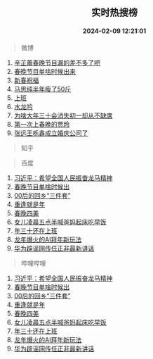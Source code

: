 <div align="center"><h2>实时热搜榜</h2><h4>2024-02-09 12:21:01</h4></div>

> 微博  

1. [辛芷蕾春晚节目漏的差不多了吧](https://s.weibo.com/weibo?q=%23%E8%BE%9B%E8%8A%B7%E8%95%BE%E6%98%A5%E6%99%9A%E8%8A%82%E7%9B%AE%E6%BC%8F%E7%9A%84%E5%B7%AE%E4%B8%8D%E5%A4%9A%E4%BA%86%E5%90%A7%23&t=31&band_rank=1&Refer=top)<br />
2. [春晚节目单啥时候出来](https://s.weibo.com/weibo?q=%E6%98%A5%E6%99%9A%E8%8A%82%E7%9B%AE%E5%8D%95%E5%95%A5%E6%97%B6%E5%80%99%E5%87%BA%E6%9D%A5&t=31&band_rank=2&Refer=top)<br />
3. [新春祝福](https://s.weibo.com/weibo?q=%23%E6%96%B0%E6%98%A5%E7%A5%9D%E7%A6%8F%23&t=31&band_rank=3&Refer=top)<br />
4. [马思纯半年瘦了50斤](https://s.weibo.com/weibo?q=%23%E9%A9%AC%E6%80%9D%E7%BA%AF%E5%8D%8A%E5%B9%B4%E7%98%A6%E4%BA%8650%E6%96%A4%23&t=31&band_rank=4&Refer=top)<br />
5. [上班](https://s.weibo.com/weibo?q=%E4%B8%8A%E7%8F%AD&t=31&band_rank=5&Refer=top)<br />
6. [水龙吟](https://s.weibo.com/weibo?q=%E6%B0%B4%E9%BE%99%E5%90%9F&t=31&band_rank=6&Refer=top)<br />
7. [为啥大年三十会消失初一却从不缺席](https://s.weibo.com/weibo?q=%23%E4%B8%BA%E5%95%A5%E5%A4%A7%E5%B9%B4%E4%B8%89%E5%8D%81%E4%BC%9A%E6%B6%88%E5%A4%B1%E5%88%9D%E4%B8%80%E5%8D%B4%E4%BB%8E%E4%B8%8D%E7%BC%BA%E5%B8%AD%23&t=31&band_rank=7&Refer=top)<br />
8. [第一次上春晚的贾玲](https://s.weibo.com/weibo?q=%23%E7%AC%AC%E4%B8%80%E6%AC%A1%E4%B8%8A%E6%98%A5%E6%99%9A%E7%9A%84%E8%B4%BE%E7%8E%B2%23&t=31&band_rank=8&Refer=top)<br />
9. [张远王栎鑫成立婚庆公司了](https://s.weibo.com/weibo?q=%23%E5%BC%A0%E8%BF%9C%E7%8E%8B%E6%A0%8E%E9%91%AB%E6%88%90%E7%AB%8B%E5%A9%9A%E5%BA%86%E5%85%AC%E5%8F%B8%E4%BA%86%23&t=31&band_rank=9&Refer=top)<br />

> 知乎  


> 百度  

1. [习近平：希望全国人民振奋龙马精神](https://www.baidu.com/s?wd=%E4%B9%A0%E8%BF%91%E5%B9%B3%EF%BC%9A%E5%B8%8C%E6%9C%9B%E5%85%A8%E5%9B%BD%E4%BA%BA%E6%B0%91%E6%8C%AF%E5%A5%8B%E9%BE%99%E9%A9%AC%E7%B2%BE%E7%A5%9E&sa=fyb_news&rsv_dl=fyb_news)<br />
2. [春晚节目单啥时候出](https://www.baidu.com/s?wd=%E6%98%A5%E6%99%9A%E8%8A%82%E7%9B%AE%E5%8D%95%E5%95%A5%E6%97%B6%E5%80%99%E5%87%BA&sa=fyb_news&rsv_dl=fyb_news)<br />
3. [00后的回乡“三件套”](https://www.baidu.com/s?wd=00%E5%90%8E%E7%9A%84%E5%9B%9E%E4%B9%A1%E2%80%9C%E4%B8%89%E4%BB%B6%E5%A5%97%E2%80%9D&sa=fyb_news&rsv_dl=fyb_news)<br />
4. [重逢就是年](https://www.baidu.com/s?wd=%E9%87%8D%E9%80%A2%E5%B0%B1%E6%98%AF%E5%B9%B4&sa=fyb_news&rsv_dl=fyb_news)<br />
5. [春晚四美](https://www.baidu.com/s?wd=%E6%98%A5%E6%99%9A%E5%9B%9B%E7%BE%8E&sa=fyb_news&rsv_dl=fyb_news)<br />
6. [女儿凌晨五点半喊爸妈起床吃早饭](https://www.baidu.com/s?wd=%E5%A5%B3%E5%84%BF%E5%87%8C%E6%99%A8%E4%BA%94%E7%82%B9%E5%8D%8A%E5%96%8A%E7%88%B8%E5%A6%88%E8%B5%B7%E5%BA%8A%E5%90%83%E6%97%A9%E9%A5%AD&sa=fyb_news&rsv_dl=fyb_news)<br />
7. [年三十还在上班](https://www.baidu.com/s?wd=%E5%B9%B4%E4%B8%89%E5%8D%81%E8%BF%98%E5%9C%A8%E4%B8%8A%E7%8F%AD&sa=fyb_news&rsv_dl=fyb_news)<br />
8. [龙年爆火的AI拜年新玩法](https://www.baidu.com/s?wd=%E9%BE%99%E5%B9%B4%E7%88%86%E7%81%AB%E7%9A%84AI%E6%8B%9C%E5%B9%B4%E6%96%B0%E7%8E%A9%E6%B3%95&sa=fyb_news&rsv_dl=fyb_news)<br />
9. [华为辟谣网传任正非最新讲话](https://www.baidu.com/s?wd=%E5%8D%8E%E4%B8%BA%E8%BE%9F%E8%B0%A3%E7%BD%91%E4%BC%A0%E4%BB%BB%E6%AD%A3%E9%9D%9E%E6%9C%80%E6%96%B0%E8%AE%B2%E8%AF%9D&sa=fyb_news&rsv_dl=fyb_news)<br />

> 哔哩哔哩  

1. [习近平：希望全国人民振奋龙马精神](https://www.baidu.com/s?wd=%E4%B9%A0%E8%BF%91%E5%B9%B3%EF%BC%9A%E5%B8%8C%E6%9C%9B%E5%85%A8%E5%9B%BD%E4%BA%BA%E6%B0%91%E6%8C%AF%E5%A5%8B%E9%BE%99%E9%A9%AC%E7%B2%BE%E7%A5%9E&sa=fyb_news&rsv_dl=fyb_news)<br />
2. [春晚节目单啥时候出](https://www.baidu.com/s?wd=%E6%98%A5%E6%99%9A%E8%8A%82%E7%9B%AE%E5%8D%95%E5%95%A5%E6%97%B6%E5%80%99%E5%87%BA&sa=fyb_news&rsv_dl=fyb_news)<br />
3. [00后的回乡“三件套”](https://www.baidu.com/s?wd=00%E5%90%8E%E7%9A%84%E5%9B%9E%E4%B9%A1%E2%80%9C%E4%B8%89%E4%BB%B6%E5%A5%97%E2%80%9D&sa=fyb_news&rsv_dl=fyb_news)<br />
4. [重逢就是年](https://www.baidu.com/s?wd=%E9%87%8D%E9%80%A2%E5%B0%B1%E6%98%AF%E5%B9%B4&sa=fyb_news&rsv_dl=fyb_news)<br />
5. [春晚四美](https://www.baidu.com/s?wd=%E6%98%A5%E6%99%9A%E5%9B%9B%E7%BE%8E&sa=fyb_news&rsv_dl=fyb_news)<br />
6. [女儿凌晨五点半喊爸妈起床吃早饭](https://www.baidu.com/s?wd=%E5%A5%B3%E5%84%BF%E5%87%8C%E6%99%A8%E4%BA%94%E7%82%B9%E5%8D%8A%E5%96%8A%E7%88%B8%E5%A6%88%E8%B5%B7%E5%BA%8A%E5%90%83%E6%97%A9%E9%A5%AD&sa=fyb_news&rsv_dl=fyb_news)<br />
7. [年三十还在上班](https://www.baidu.com/s?wd=%E5%B9%B4%E4%B8%89%E5%8D%81%E8%BF%98%E5%9C%A8%E4%B8%8A%E7%8F%AD&sa=fyb_news&rsv_dl=fyb_news)<br />
8. [龙年爆火的AI拜年新玩法](https://www.baidu.com/s?wd=%E9%BE%99%E5%B9%B4%E7%88%86%E7%81%AB%E7%9A%84AI%E6%8B%9C%E5%B9%B4%E6%96%B0%E7%8E%A9%E6%B3%95&sa=fyb_news&rsv_dl=fyb_news)<br />
9. [华为辟谣网传任正非最新讲话](https://www.baidu.com/s?wd=%E5%8D%8E%E4%B8%BA%E8%BE%9F%E8%B0%A3%E7%BD%91%E4%BC%A0%E4%BB%BB%E6%AD%A3%E9%9D%9E%E6%9C%80%E6%96%B0%E8%AE%B2%E8%AF%9D&sa=fyb_news&rsv_dl=fyb_news)<br />

